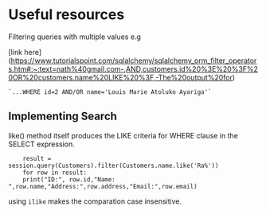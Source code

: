 # Useful resources

Filtering queries with multiple values e.g

[link here] (https://www.tutorialspoint.com/sqlalchemy/sqlalchemy_orm_filter_operators.htm#:~:text=nath%40gmail.com-,AND,customers.id%20%3E%20%3F%20OR%20customers.name%20LIKE%20%3F,-The%20output%20for)

    `...WHERE id=2 AND/OR name='Louis Marie Atoluko Ayariga'`

## Implementing Search

like() method itself produces the LIKE criteria for WHERE clause in the SELECT expression.

```
    result = session.query(Customers).filter(Customers.name.like('Ra%'))
    for row in result:
    print("ID:", row.id,"Name: ",row.name,"Address:",row.address,"Email:",row.email)
```

using `ilike` makes the comparation case insensitive.
